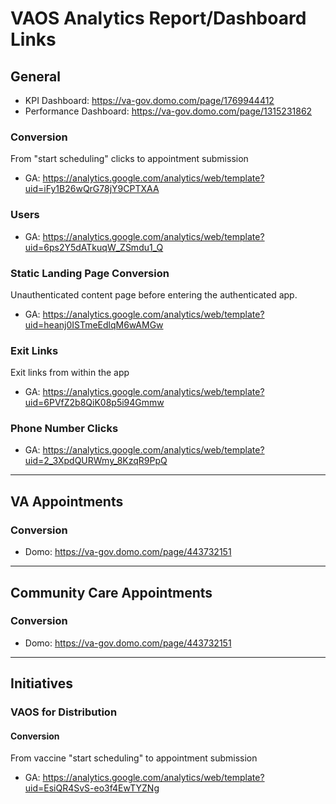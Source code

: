 # VAOS Analytics Report/Dashboard Links

## General
- KPI Dashboard: https://va-gov.domo.com/page/1769944412
- Performance Dashboard: https://va-gov.domo.com/page/1315231862

### Conversion
From "start scheduling" clicks to appointment submission
- GA: https://analytics.google.com/analytics/web/template?uid=iFy1B26wQrG78jY9CPTXAA

### Users
- GA: https://analytics.google.com/analytics/web/template?uid=6ps2Y5dATkuqW_ZSmdu1_Q

### Static Landing Page Conversion
Unauthenticated content page before entering the authenticated app.
- GA: https://analytics.google.com/analytics/web/template?uid=heanj0ISTmeEdlqM6wAMGw

### Exit Links
Exit links from within the app
- GA: https://analytics.google.com/analytics/web/template?uid=6PVfZ2b8QiK08p5i94Gmmw

### Phone Number Clicks
- GA: https://analytics.google.com/analytics/web/template?uid=2_3XpdQURWmy_8KzqR9PpQ

---

## VA Appointments
### Conversion
- Domo: https://va-gov.domo.com/page/443732151


---

## Community Care Appointments
### Conversion
- Domo: https://va-gov.domo.com/page/443732151


---

## Initiatives
### VAOS for Distribution
#### Conversion
From vaccine "start scheduling" to appointment submission
- GA: https://analytics.google.com/analytics/web/template?uid=EsiQR4SvS-eo3f4EwTYZNg

